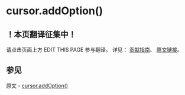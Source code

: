 # cursor.addOption()

## ！本页翻译征集中！

请点击页面上方 EDIT THIS PAGE 参与翻译。
详见：
[贡献指南]( https://github.com/JinMuInfo/MongoDB-Manual-zh/blob/master/CONTRIBUTING.md )、
[原文链接](  https://docs.mongodb.com/manual/reference/method/cursor.addOption/  )。

## 参见

原文 - [cursor.addOption()]( https://docs.mongodb.com/manual/reference/method/cursor.addOption/ )

